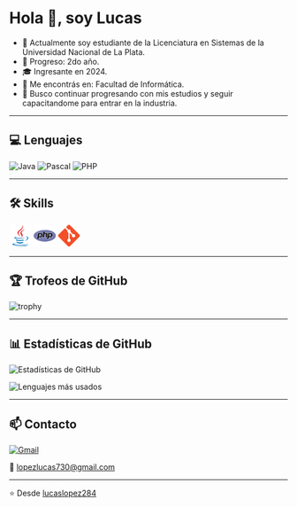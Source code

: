 # Hola 👋, soy Lucas

- 🔭 Actualmente soy estudiante de la Licenciatura en Sistemas de la Universidad Nacional de La Plata.  
- 🌱 Progreso: 2do año.
- 🎓 Ingresante en 2024.
- 🏫 Me encontrás en: Facultad de Informática.
- 👯 Busco continuar progresando con mis estudios y seguir capacitandome para entrar en la industria.
  
---

## 💻 Lenguajes

![Java](https://img.shields.io/badge/Java-ED8B00?style=for-the-badge&logo=openjdk&logoColor=white)
![Pascal](https://img.shields.io/badge/Pascal-3366CC?style=for-the-badge&logoColor=white)
![PHP](https://img.shields.io/badge/PHP-777BB4?style=for-the-badge&logo=php&logoColor=white)

---

## 🛠️ Skills

<img src="https://raw.githubusercontent.com/devicons/devicon/master/icons/java/java-original.svg" width="40" height="40"/> 
<img src="https://raw.githubusercontent.com/devicons/devicon/master/icons/php/php-original.svg" width="40" height="40"/> 
<img src="https://raw.githubusercontent.com/devicons/devicon/master/icons/git/git-original.svg" width="40" height="40"/> 

---

## 🏆 Trofeos de GitHub

![trophy](https://github-profile-trophy.vercel.app/?username=TUUSUARIO&theme=tokyonight&row=1&column=6)

---

## 📊 Estadísticas de GitHub

![Estadísticas de GitHub](https://github-readme-stats.vercel.app/api?username=lucaslopez284&show_icons=true&theme=tokyonight)  

![Lenguajes más usados](https://github-readme-stats.vercel.app/api/top-langs/?username=lucaslopez284&layout=compact&theme=tokyonight)

---

## 📫 Contacto

[![Gmail](https://img.shields.io/badge/Gmail-D14836?style=for-the-badge&logo=gmail&logoColor=white)](mailto:lopezlucas730@gmail.com)  

📧 lopezlucas730@gmail.com  

---

⭐️ Desde [lucaslopez284](https://github.com/lucaslopez284)
